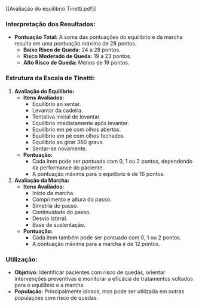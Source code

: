 [[Avaliação do equilíbrio Tinetti.pdf]]

### Interpretação dos Resultados:
- **Pontuação Total:** A soma das pontuações do equilíbrio e da marcha resulta em uma pontuação máxima de 28 pontos.
    - **Baixo Risco de Queda:** 24 a 28 pontos.
    - **Risco Moderado de Queda:** 19 a 23 pontos.
    - **Alto Risco de Queda:** Menos de 19 pontos.

### Estrutura da Escala de Tinetti:

1. **Avaliação do Equilíbrio:**
    - **Itens Avaliados:**
        - Equilíbrio ao sentar.
        - Levantar da cadeira.
        - Tentativa inicial de levantar.
        - Equilíbrio imediatamente após levantar.
        - Equilíbrio em pé com olhos abertos.
        - Equilíbrio em pé com olhos fechados.
        - Equilíbrio ao girar 360 graus.
        - Sentar-se novamente.
    - **Pontuação:**
        - Cada item pode ser pontuado com 0, 1 ou 2 pontos, dependendo da performance do paciente.
        - A pontuação máxima para o equilíbrio é de 16 pontos.
2. **Avaliação da Marcha:**
    - **Itens Avaliados:**
        - Início da marcha.
        - Comprimento e altura do passo.
        - Simetria do passo.
        - Continuidade do passo.
        - Desvio lateral.
        - Base de sustentação.
    - **Pontuação:**
        - Cada item também pode ser pontuado com 0, 1 ou 2 pontos.
        - A pontuação máxima para a marcha é de 12 pontos.
### Utilização:
- **Objetivo:** Identificar pacientes com risco de quedas, orientar intervenções preventivas e monitorar a eficácia de tratamentos voltados para o equilíbrio e a marcha.
- **População:** Principalmente idosos, mas pode ser utilizada em outras populações com risco de quedas.
